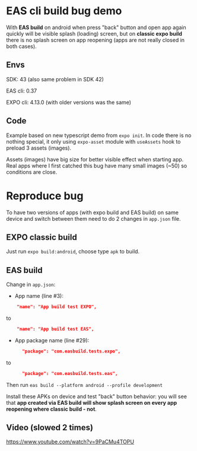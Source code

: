 EAS cli build bug demo
===

With **EAS build** on android when press "back" button and open app again quickly will be visible splash (loading) screen, but on **classic expo build** there is no splash screen on app reopening (apps are not really closed in both cases).

Envs
---

SDK: 43 (also same problem in SDK 42)

EAS cli: 0.37

EXPO cli: 4.13.0 (with older versions was the same)

Code
---

Example based on new typescript demo from `expo init`. In code there is no nothing special, it only using `expo-asset` module with `useAssets` hook to preload 3 assets (images).

Assets (images) have big size for better visible effect when starting app. Real apps where I first catched this bug have many small images (~50) so conditions are close.

Reproduce bug
===

To have two versions of apps (with expo build and EAS build) on same device and switch between them need to do 2 changes in `app.json` file.

EXPO classic build
---

Just run `expo build:android`, choose type `apk` to build.

EAS build
---

Change in `app.json`:

- App name (line #3):
```json
    "name": "App build test EXPO",
```
to
```json
    "name": "App build test EAS",
```
- App package name (line #29):
```json
      "package": "com.easbuild.tests.expo",
```
to
```json
      "package": "com.easbuild.tests.eas",
```

Then run `eas build --platform android --profile development`

Install these APKs on device and test "back" button behavior: you will see that **app created via EAS build will show splash screen on every app reopening where classic build - not**.

Video (slowed 2 times)
---

https://www.youtube.com/watch?v=9PaCMu4TOPU
